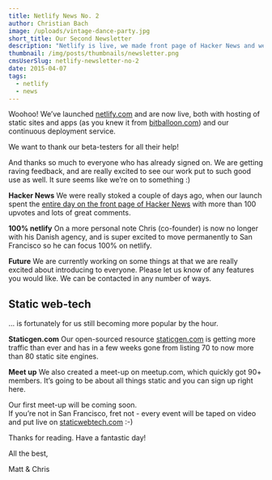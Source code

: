```yaml
---
title: Netlify News No. 2
author: Christian Bach
image: /uploads/vintage-dance-party.jpg
short_title: Our Second Newsletter
description: "Netlify is live, we made front page of Hacker News and welcome to the Static Web-Tech SF Meetup"
thumbnail: /img/posts/thumbnails/newsletter.png
cmsUserSlug: netlify-newsletter-no-2
date: 2015-04-07
tags:
  - netlify
  - news
---
```


Woohoo! We’ve launched [netlify.com](https://www.netlify.com) and are now live, both with hosting of static sites and apps (as you knew it from [bitballoon.com](https://www.bitballoon.com)) and our continuous deployment service.

We want to thank our beta-testers for all their help!

And thanks so much to everyone who has already signed on. We are getting raving feedback, and are really excited to see our work put to such good use as well. It sure seems like we’re on to something :)

<!-- excerpt -->

**Hacker News**
We were really stoked a couple of days ago, when our launch spent the [entire day on the front page of Hacker News](http://netlify.us2.list-manage.com/track/click?u=3ca88a0cd26d026e590224d67&id=3f546fb6c3&e=8a3a3955ba) with more than 100 upvotes and lots of great comments.

**100% netlify**
On a more personal note Chris (co-founder) is now no longer with his Danish agency, and is super excited to move permanently to San Francisco so he can focus 100% on netlify.

**Future**
We are currently working on some things at that we are really excited about introducing to everyone. Please let us know of any features you would like. We can be contacted in any number of ways.


## Static web-tech

… is fortunately for us still becoming more popular by the hour.

**Staticgen.com**
Our open-sourced resource [staticgen.com](https://www.staticgen.com) is getting more traffic than ever and has in a few weeks gone from listing 70 to now more than 80 static site engines.

**Meet up**
We also created a meet-up on meetup.com, which quickly got 90+ members. It’s going to be about all things static and you can sign up right here.


Our first meet-up will be coming soon.  
If you’re not in San Francisco, fret not - every event will be taped on video and put live on [staticwebtech.com](https://www.staticwebtech.com) :-)


Thanks for reading. Have a fantastic day!

All the best,

Matt & Chris
